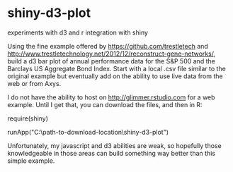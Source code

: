 shiny-d3-plot
=============

experiments with d3 and r integration with shiny

Using the fine example offered by https://github.com/trestletech and http://www.trestletechnology.net/2012/12/reconstruct-gene-networks/, build a d3 bar plot of annual performance data for the S&P 500 and the Barclays US Aggregate Bond Index.  Start with a local .csv file similar to the original example but eventually add on the ability to use live data from the web or from Axys.

I do not have the ability to host on http://glimmer.rstudio.com for a web example.  Until I get that, you can download the files, and then in R:

  require(shiny)

  runApp("C:\\path-to-download-location\\shiny-d3-plot")

Unfortunately, my javascript and d3 abilities are weak, so hopefully those knowledgeable in those areas can build something way better than this simple example.